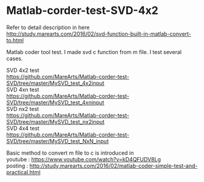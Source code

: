 # Matlab-corder-test-SVD-4x2

Refer to detail description in here<br>
http://study.marearts.com/2016/02/svd-function-built-in-matlab-convert-to.html

Matlab coder tool test.
I made svd c function from m file.
I test several cases.

SVD 4x2 test<br>
https://github.com/MareArts/Matlab-corder-test-SVD/tree/master/MySVD_test_4x2input<br>
SVD 4xn test<br>
https://github.com/MareArts/Matlab-corder-test-SVD/tree/master/MySVD_test_4xninput<br>
SVD nx2 test<br>
https://github.com/MareArts/Matlab-corder-test-SVD/tree/master/MySVD_test_nx2input<br>
SVD 4x4 test<br>
https://github.com/MareArts/Matlab-corder-test-SVD/tree/master/MySVD_test_NxN_input<br>


Basic method to convert m file to c is introduced in <br>
youtube : https://www.youtube.com/watch?v=kD4QFUDV8Lg <br>
posting : http://study.marearts.com/2016/02/matlab-coder-simple-test-and-practical.html
